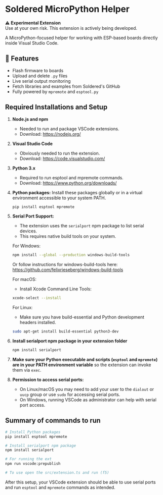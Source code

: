 
# Soldered MicroPython Helper

⚠️ **Experimental Extension**  
Use at your own risk. This extension is actively being developed.

A MicroPython-focused helper for working with ESP-based boards directly inside Visual Studio Code.

## 🔧 Features

- Flash firmware to boards
- Upload and delete `.py` files
- Live serial output monitoring
- Fetch libraries and examples from Soldered's GitHub
- Fully powered by `mpremote` and `esptool.py`

## Required Installations and Setup

1. **Node.js and npm**
   - Needed to run and package VSCode extensions.
   - Download: https://nodejs.org/

2. **Visual Studio Code**
   - Obviously needed to run the extension.
   - Download: https://code.visualstudio.com/

3. **Python 3.x**
   - Required to run esptool and mpremote commands.
   - Download: https://www.python.org/downloads/

4. **Python packages:**
   Install these packages globally or in a virtual environment accessible to your system PATH.

   ```bash
   pip install esptool mpremote
   ```

5. **Serial Port Support:**
   - The extension uses the `serialport` npm package to list serial devices.
   - This requires native build tools on your system.

   For Windows:
   ```bash
   npm install --global --production windows-build-tools
   ```
   Or follow instructions for windows-build-tools here:
   https://github.com/felixrieseberg/windows-build-tools

   For macOS:
   - Install Xcode Command Line Tools:
   ```bash
   xcode-select --install
   ```

   For Linux:
   - Make sure you have build-essential and Python development headers installed.
   ```bash
   sudo apt-get install build-essential python3-dev
   ```

6. **Install serialport npm package in your extension folder**
   ```bash
   npm install serialport
   ```

7. **Make sure your Python executable and scripts (`esptool` and `mpremote`) are in your PATH environment variable** 
   so the extension can invoke them via `exec`.

8. **Permission to access serial ports:**
   - On Linux/macOS you may need to add your user to the `dialout` or `uucp` group or use `sudo` for accessing serial ports.
   - On Windows, running VSCode as administrator can help with serial port access.

## Summary of commands to run

```bash
# Install Python packages
pip install esptool mpremote

# Install serialport npm package
npm install serialport

# For running the ext
npm run vscode:prepublish 

# To use open the src/extension.ts and run (f5) 
```

After this setup, your VSCode extension should be able to use serial ports and run `esptool` and `mpremote` commands as intended.
